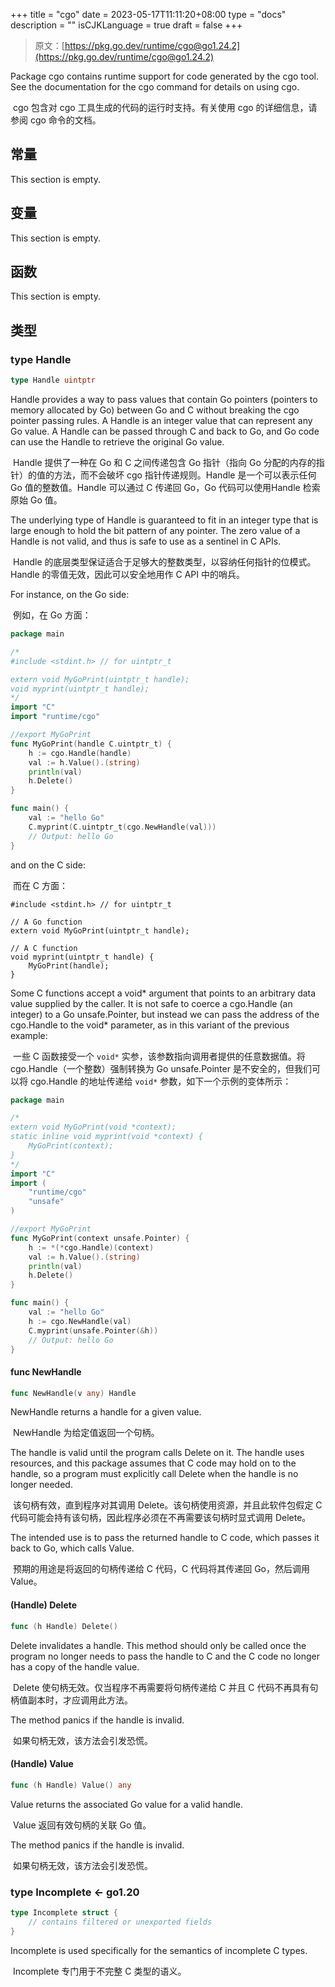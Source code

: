 +++
title = "cgo"
date = 2023-05-17T11:11:20+08:00
type = "docs"
description = ""
isCJKLanguage = true
draft = false
+++
> 原文：[https://pkg.go.dev/runtime/cgo@go1.24.2](https://pkg.go.dev/runtime/cgo@go1.24.2)

Package cgo contains runtime support for code generated by the cgo tool. See the documentation for the cgo command for details on using cgo.

​	cgo 包含对 cgo 工具生成的代码的运行时支持。有关使用 cgo 的详细信息，请参阅 cgo 命令的文档。

## 常量

This section is empty.

## 变量

This section is empty.

## 函数

This section is empty.

## 类型

### type Handle

```go
type Handle uintptr
```

Handle provides a way to pass values that contain Go pointers (pointers to memory allocated by Go) between Go and C without breaking the cgo pointer passing rules. A Handle is an integer value that can represent any Go value. A Handle can be passed through C and back to Go, and Go code can use the Handle to retrieve the original Go value.

​	Handle 提供了一种在 Go 和 C 之间传递包含 Go 指针（指向 Go 分配的内存的指针）的值的方法，而不会破坏 cgo 指针传递规则。Handle 是一个可以表示任何 Go 值的整数值。Handle 可以通过 C 传递回 Go，Go 代码可以使用Handle 检索原始 Go 值。

The underlying type of Handle is guaranteed to fit in an integer type that is large enough to hold the bit pattern of any pointer. The zero value of a Handle is not valid, and thus is safe to use as a sentinel in C APIs.

​	Handle 的底层类型保证适合于足够大的整数类型，以容纳任何指针的位模式。Handle 的零值无效，因此可以安全地用作 C API 中的哨兵。

For instance, on the Go side:

​	例如，在 Go 方面：

```go
package main

/*
#include <stdint.h> // for uintptr_t

extern void MyGoPrint(uintptr_t handle);
void myprint(uintptr_t handle);
*/
import "C"
import "runtime/cgo"

//export MyGoPrint
func MyGoPrint(handle C.uintptr_t) {
	h := cgo.Handle(handle)
	val := h.Value().(string)
	println(val)
	h.Delete()
}

func main() {
	val := "hello Go"
	C.myprint(C.uintptr_t(cgo.NewHandle(val)))
	// Output: hello Go
}
```

and on the C side:

​	而在 C 方面：

```
#include <stdint.h> // for uintptr_t

// A Go function
extern void MyGoPrint(uintptr_t handle);

// A C function
void myprint(uintptr_t handle) {
    MyGoPrint(handle);
}
```

Some C functions accept a void* argument that points to an arbitrary data value supplied by the caller. It is not safe to coerce a cgo.Handle (an integer) to a Go unsafe.Pointer, but instead we can pass the address of the cgo.Handle to the void* parameter, as in this variant of the previous example:

​	一些 C 函数接受一个 `void*` 实参，该参数指向调用者提供的任意数据值。将 cgo.Handle（一个整数）强制转换为 Go unsafe.Pointer 是不安全的，但我们可以将 cgo.Handle 的地址传递给 `void*` 参数，如下一个示例的变体所示：

```go
package main

/*
extern void MyGoPrint(void *context);
static inline void myprint(void *context) {
    MyGoPrint(context);
}
*/
import "C"
import (
	"runtime/cgo"
	"unsafe"
)

//export MyGoPrint
func MyGoPrint(context unsafe.Pointer) {
	h := *(*cgo.Handle)(context)
	val := h.Value().(string)
	println(val)
	h.Delete()
}

func main() {
	val := "hello Go"
	h := cgo.NewHandle(val)
	C.myprint(unsafe.Pointer(&h))
	// Output: hello Go
}
```

#### func NewHandle

```go
func NewHandle(v any) Handle
```

NewHandle returns a handle for a given value.

​	NewHandle 为给定值返回一个句柄。

The handle is valid until the program calls Delete on it. The handle uses resources, and this package assumes that C code may hold on to the handle, so a program must explicitly call Delete when the handle is no longer needed.

​	该句柄有效，直到程序对其调用 Delete。该句柄使用资源，并且此软件包假定 C 代码可能会持有该句柄，因此程序必须在不再需要该句柄时显式调用 Delete。

The intended use is to pass the returned handle to C code, which passes it back to Go, which calls Value.

​	预期的用途是将返回的句柄传递给 C 代码，C 代码将其传递回 Go，然后调用 Value。

#### (Handle) Delete

```go
func (h Handle) Delete()
```

Delete invalidates a handle. This method should only be called once the program no longer needs to pass the handle to C and the C code no longer has a copy of the handle value.

​	Delete 使句柄无效。仅当程序不再需要将句柄传递给 C 并且 C 代码不再具有句柄值副本时，才应调用此方法。

The method panics if the handle is invalid.

​	如果句柄无效，该方法会引发恐慌。

#### (Handle) Value

```go
func (h Handle) Value() any
```

Value returns the associated Go value for a valid handle.

​	Value 返回有效句柄的关联 Go 值。

The method panics if the handle is invalid.

​	如果句柄无效，该方法会引发恐慌。

### type Incomplete <- go1.20

```go
type Incomplete struct {
	// contains filtered or unexported fields
}
```

Incomplete is used specifically for the semantics of incomplete C types.

​	Incomplete 专门用于不完整 C 类型的语义。